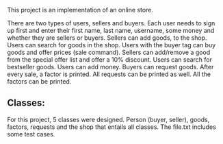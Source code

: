 This project is an implementation of an online store.

There are two types of users, sellers and buyers. Each user needs to sign up first and enter their first name, last name, username, some money and whether they are sellers or buyers. 
Sellers can add goods, to the shop. Users can search for goods in the shop.
Users with the buyer tag can buy goods and offer prices (sale command). 
Sellers can add/remove a good from the special offer list and offer a 10% discount. 
Users can search for bestseller goods. 
Users can add money. 
Buyers can request goods.
After every sale, a factor is printed. 
All requests can be printed as well. 
All the factors can be printed. 

## Classes:
For this project, 5 classes were designed. Person (buyer, seller), goods, factors, requests and the shop that entails all classes. 
The file.txt includes some test cases. 


